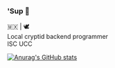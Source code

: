 ### 'Sup 👋

🇲🇽 | 🕊️<br>
Local cryptid backend programmer<br>
ISC UCC

[![Anurag's GitHub stats](https://github-readme-stats.vercel.app/api?username=tiefvoid)](https://github.com/tiefvoid/github-readme-stats)
